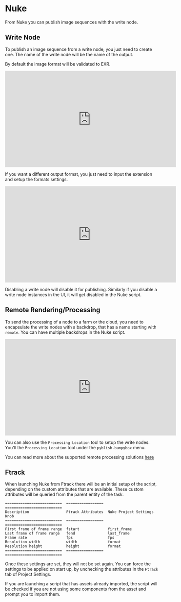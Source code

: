 # Nuke

From Nuke you can publish image sequences with the write node.

## Write Node

To publish an image sequence from a write node, you just need to create one. The name of the write node will be the name of the output.

By default the image format will be validated to EXR.

<iframe width="560" height="315" src="https://www.youtube.com/embed/NXydycPNzwk" frameborder="0" allowfullscreen></iframe>

If you want a different output format, you just need to input the extension and setup the formats settings.

<iframe width="560" height="315" src="https://www.youtube.com/embed/_qvu4VfbUC8" frameborder="0" allowfullscreen></iframe>

Disabling a write node will disable it for publishing. Similarly if you disable a write node instances in the UI, it will get disabled in the Nuke script.

## Remote Rendering/Processing

To send the processing of a node to a farm or the cloud, you need to encapsulate the write nodes with a backdrop, that has a name starting with ```remote```. You can have multiple backdrops in the Nuke script.

<iframe width="560" height="315" src="https://www.youtube.com/embed/exfn1nCQTYI" frameborder="0" allowfullscreen></iframe>

You can also use the ```Processing Location``` tool to setup the write nodes. You'll the ```Processing Location``` tool under the ```pyblish-bumpybox``` menu.

You can read more about the supported remote processing solutions [here](http://pyblish-bumpybox.readthedocs.io/en/latest/remote.html)

## Ftrack

When launching Nuke from Ftrack there will be an initial setup of the script, depending on the custom attributes that are available. These custom attributes will be queried from the parent entity of the task.

```eval_rst
==========================  =================  ==========================
Description                 Ftrack Attributes  Nuke Project Settings Knob
==========================  =================  ==========================
First frame of frame range  fstart             first_frame
Last frame of frame range   fend               last_frame
Frame rate                  fps                fps
Resolution width            width              format
Resolution height           height             format
==========================  =================  ==========================
```

Once these settings are set, they will not be set again. You can force the settings to be applied on start up, by unchecking the attributes in the ```Ftrack``` tab of Project Settings.

If you are launching a script that has assets already imported, the script will be checked if you are not using some components from the asset and prompt you to import them.
